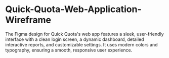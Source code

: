 # Quick-Quota-Web-Application-Wireframe
The Figma design for Quick Quota's web app features a sleek, user-friendly interface with a clean login screen, a dynamic dashboard, detailed interactive reports, and customizable settings. It uses modern colors and typography, ensuring a smooth, responsive user experience.
